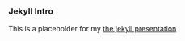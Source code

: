 ### Jekyll Intro

This is a placeholder for my [the jekyll presentation](http://crdevops.github.io/jekyll)

